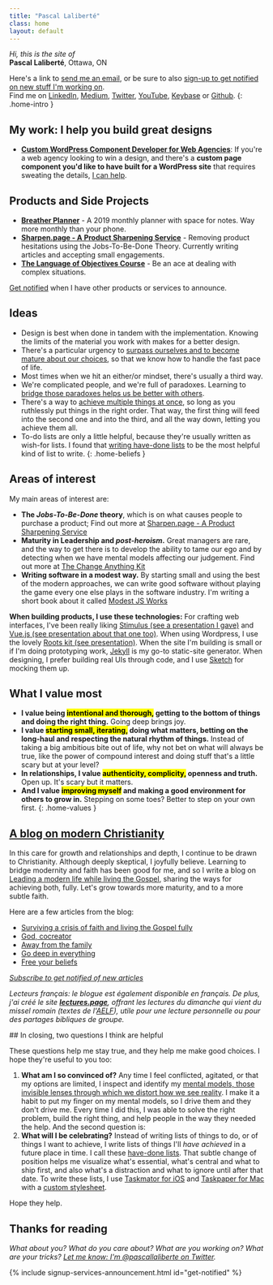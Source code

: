 ```yaml
---
title: "Pascal Laliberté"
class: home
layout: default
---
```


*Hi, this is the site of*  
**Pascal Laliberté**, Ottawa, ON
  
Here's a link to [send me an email](mailto:pascal@pascallaliberte.me), or be sure to also [sign-up to get notified on new stuff I'm working on](#get-notified).  
Find me on [LinkedIn][linkedin], [Medium][medium], [Twitter][twitter], [YouTube][youtube], [Keybase][keybase] or [Github][github].
{: .home-intro }


## My work: <span class="sub-title">I help you build great designs</span>

* **[Custom WordPress Component Developer for Web Agencies][wp-developer]**: If you're a web agency looking to win a design, and there's a **custom page component you'd like to have built for a WordPress site** that requires sweating the details, [I can help][wp-developer].

[wp-developer]: https://wp-developer.pascallaliberte.me

## Products and Side Projects

* **[Breather Planner][breather-planner]** - A 2019 monthly planner with space for notes. Way more monthly than your phone.
* **[Sharpen.page - A Product Sharpening Service][sharpen-page]** - Removing product hesitations using the Jobs-To-Be-Done Theory. Currently writing articles and accepting small engagements.
* **[The Language of Objectives Course](/language-of-objectives)** - Be an ace at dealing with complex situations.

[Get notified](#get-notified) when I have other products or services to announce.

## Ideas

* Design is best when done in tandem with the implementation. Knowing the limits of the material you work with makes for a better design.
* There's a particular urgency to [surpass ourselves and to become mature about our choices][postheroism], so that we know how to handle the fast pace of life.
* Most times when we hit an either/or mindset, there's usually a third way.
* We're complicated people, and we're full of paradoxes. Learning to [bridge those paradoxes helps us be better with others][bridgeparadoxes].
* There's a way to [achieve multiple things at once][godeepineverything], so long as you ruthlessly put things in the right order. That way, the first thing will feed into the second one and into the third, and all the way down, letting you achieve them all.
* To-do lists are only a little helpful, because they're usually written as wish-for lists. I found that [writing have-done lists][havedone] to be the most helpful kind of list to write.
{: .home-beliefs }

[postheroism]: https://medium.com/@pascallaliberte/the-urgency-of-post-heroism-11e7d920bf49
[bridgeparadoxes]: http://by.pascallaliberte.me/2014-04-surviving-a-crisis-of-faith/
[godeepineverything]: http://by.pascallaliberte.me/2014-12-go-deep-in-everything/
[havedone]: http://by.pascallaliberte.me/2013-12-writing-objectives-you-will-accomplish/

## Areas of interest

My main areas of interest are:

* **The *Jobs-To-Be-Done* theory**, which is on what causes people to purchase a product; Find out more at [Sharpen.page - A Product Sharpening Service][sharpen-page]
* **Maturity in Leadership and _post-heroism_.** Great managers are rare, and the way to get there is to develop the ability to tame our ego and by detecting when we have mental models affecting our judgement. Find out more at [The Change Anything Kit](/change-anything/)
* **Writing software in a modest way.** By starting small and using the best of the modern approaches, we can write good software without playing the game every one else plays in the software industry. I'm writing a short book about it called [Modest JS Works][modestjs]

[modestjs]: https://modestjs.works/

**When building products, I use these technologies:** For crafting web interfaces, I've been really liking [Stimulus (see a presentation I gave)][stimulusjs-presentation] and [Vue.js (see presentation about that one too)][vuejs-presentation]. When using Wordpress, I use the lovely [Roots kit (see presentation)][roots-presentation]. When the site I'm building is small or if I'm doing prototyping work, [Jekyll][jekyllrb] is my go-to static-site generator. When designing, I prefer building real UIs through code, and I use [Sketch][sketchapp] for mocking them up.

[roots-presentation]: https://www.youtube.com/watch?v=c25nvDkblSQ&lc=z123zx3xcozsehkwc04cg1ujxxroyrgp5q40k
[stimulusjs-presentation]: https://www.youtube.com/watch?v=UucTtozapTE
[vuejs-presentation]: https://speakerdeck.com/pascallaliberte/making-turbolinks-work-with-vue-dot-js-fast-server-generated-pages-with-reactive-front-end-components
[rootsio]: https://roots.io/
[jekyllrb]: https://jekyllrb.com/
[sketchapp]: https://sketchapp.com/

## What I value most

* **I value being <mark>intentional and thorough,</mark> getting to the bottom of things and doing the right thing.** Going deep brings joy.
* **I value <mark>starting small, iterating,</mark> doing what matters, betting on the long-haul and respecting the natural rhythm of things.** Instead of taking a big ambitious bite out of life, why not bet on what will always be true, like the power of compound interest and doing stuff that's a little scary but at your level?
* **In relationships, I value <mark>authenticity, complicity,</mark> openness and truth.** Open up. It's scary but it matters. 
* **And I value <mark>improving myself</mark> and making a good environment for others to grow in.** Stepping on some toes? Better to step on your own first.
{: .home-values }

## [A blog on modern Christianity][faithblog]

In this care for growth and relationships and depth, I continue to be drawn to Christianity. Although deeply skeptical, I joyfully believe. Learning to bridge modernity and faith has been good for me, and so I write a blog on [Leading a modern life while living the Gospel][faithblog], sharing the ways for achieving both, fully. Let's grow towards more maturity, and to a more subtle faith.

Here are a few articles from the blog:

* [Surviving a crisis of faith and living the Gospel fully](http://by.pascallaliberte.me/2014-04-surviving-a-crisis-of-faith/)
* [God, cocreator](http://by.pascallaliberte.me/2014-06-god-cocreator/)
* [Away from the family](http://by.pascallaliberte.me/2014-08-away-from-the-family/)
* [Go deep in everything](http://by.pascallaliberte.me/2014-12-go-deep-in-everything/)
* [Free your beliefs](http://by.pascallaliberte.me/2015-04-free-your-beliefs/)

[faithblog]: http://by.pascallaliberte.me/

*[Subscribe to get notified of new articles](http://by.pascallaliberte.me/subscribe-follow/)*

*Lecteurs français: le blogue est également disponible en français. De plus, j'ai créé le site **[lectures.page][lectures]**, offrant les lectures du dimanche qui vient du missel romain (textes de l'[AELF][aelf]), utile pour une lecture personnelle ou pour des partages bibliques de groupe.*

<div class="scroll-reveal" markdown="1" id="questions">
## In closing, <span class="sub-title">two questions I think are helpful</span>

These questions help me stay true, and they help me make good choices. I hope they're useful to you too:

1. **What am I so convinced of?** Any time I feel conflicted, agitated, or that my options are limited, I inspect and identify my [mental models, those invisible lenses through which we distort how we see reality][mentalmodels]. I make it a habit to put my finger on my mental models, so I drive them and they don't drive me. Every time I did this, I was able to solve the right problem, build the right thing, and help people in the way they needed the help. And the second question is:
2. **What will I be celebrating?** Instead of writing lists of things to do, or of things I want to achieve, I write lists of things I'll *have achieved* in a future place in time. I call these [have-done lists][havedonelists]. That subtle change of position helps me visualize what's essential, what's central and what to ship first, and also what's a distraction and what to ignore until after that date. To write these lists, I use [Taskmator for iOS][taskmator] and [Taskpaper for Mac][taskpaper] with a [custom stylesheet][theme-notes-first].

Hope they help.

[mentalmodels]: http://by.pascallaliberte.me/2014-01-intro-to-mental-models/
[havedonelists]: http://by.pascallaliberte.me/2013-12-writing-objectives-you-will-accomplish/

[taskmator]: https://itunes.apple.com/ca/app/taskmator-taskpaper-client/id806250172?mt=8
[taskpaper]: https://www.taskpaper.com
[theme-notes-first]: https://github.com/pascallaliberte/theme-notes-first

## Thanks for reading

*What about you? What do you care about? What are you working on? What are your tricks? [Let me know: I'm @pascallaliberte on Twitter][twitter].*

{% include signup-services-announcement.html id="get-notified" %}

[linkedin]: https://www.linkedin.com/in/pascallaliberte/
[medium]: https://medium.com/@pascallaliberte
[twitter]: https://twitter.com/pascallaliberte
[instagram]: https://www.instagram.com/pascallaliberte/
[github]: https://github.com/pascallaliberte/
[youtube]: https://www.youtube.com/channel/UCo2CttXwSgcaEmrTsALqS-A
[keybase]: https://keybase.io/pascallaliberte
[lectures]: https://lectures.page
[bloopbloopshop]: https://bloopbloop.shop
[breather-planner]: https://breatherplanner.com
[change-anything]: /change-anything/
[sharpen-page]: https://sharpen.page
[aelf]: https://www.aelf.org
